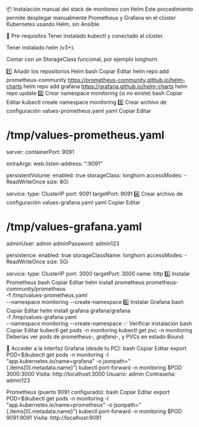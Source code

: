 📦 Instalación manual del stack de monitoreo con Helm
Este procedimiento permite desplegar manualmente Prometheus y Grafana en el clúster Kubernetes usando Helm, sin Ansible.

🔧 Pre-requisitos
Tener instalado kubectl y conectado al clúster.

Tener instalado helm (v3+).

Contar con un StorageClass funcional, por ejemplo longhorn.

1️⃣ Añadir los repositorios Helm
bash
Copiar
Editar
helm repo add prometheus-community https://prometheus-community.github.io/helm-charts
helm repo add grafana https://grafana.github.io/helm-charts
helm repo update
2️⃣ Crear namespace monitoring (si no existe)
bash
Copiar
Editar
kubectl create namespace monitoring
3️⃣ Crear archivo de configuración values-prometheus.yaml
yaml
Copiar
Editar
# /tmp/values-prometheus.yaml
server:
  containerPort: 9091

  extraArgs:
    web.listen-address: ":9091"

  persistentVolume:
    enabled: true
    storageClass: longhorn
    accessModes:
      - ReadWriteOnce
    size: 8Gi

  service:
    type: ClusterIP
    port: 9091
    targetPort: 9091
4️⃣ Crear archivo de configuración values-grafana.yaml
yaml
Copiar
Editar
# /tmp/values-grafana.yaml
adminUser: admin
adminPassword: admin123

persistence:
  enabled: true
  storageClassName: longhorn
  accessModes:
    - ReadWriteOnce
  size: 5Gi

service:
  type: ClusterIP
  port: 3000
  targetPort: 3000
  name: http
5️⃣ Instalar Prometheus
bash
Copiar
Editar
helm install prometheus prometheus-community/prometheus \
  -f /tmp/values-prometheus.yaml \
  --namespace monitoring --create-namespace
6️⃣ Instalar Grafana
bash
Copiar
Editar
helm install grafana grafana/grafana \
  -f /tmp/values-grafana.yaml \
  --namespace monitoring --create-namespace
✅ Verificar instalación
bash
Copiar
Editar
kubectl get pods -n monitoring
kubectl get pvc -n monitoring
Deberías ver pods de prometheus-*, grafana-*, y PVCs en estado Bound.

🧪 Acceder a la interfaz
Grafana (desde tu PC):
bash
Copiar
Editar
export POD=$(kubectl get pods -n monitoring -l "app.kubernetes.io/name=grafana" -o jsonpath="{.items[0].metadata.name}")
kubectl port-forward -n monitoring $POD 3000:3000
Visita: http://localhost:3000
Usuario: admin
Contraseña: admin123

Prometheus (puerto 9091 configurado):
bash
Copiar
Editar
export POD=$(kubectl get pods -n monitoring -l "app.kubernetes.io/name=prometheus" -o jsonpath="{.items[0].metadata.name}")
kubectl port-forward -n monitoring $POD 9091:9091
Visita: http://localhost:9091